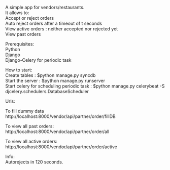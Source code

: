 A simple app for vendors/restaurants.  
It allows to:  
  Accept or reject orders  
  Auto reject orders after a timeout of t seconds  
  View active orders : neither accepted nor rejected yet  
  View past orders  
  
Prerequisites:  
Python  
Django  
Django-Celery for periodic task  

How to start:  
Create tables : $python manage.py syncdb  
Start the server : $python manage.py runserver  
Start celery for scheduling periodic task : $python manage.py celerybeat -S djcelery.schedulers.DatabaseScheduler  

Urls:  

To fill dummy data  
http://localhost:8000/vendor/api/partner/order/fillDB  

To view all past orders:  
http://localhost:8000/vendor/api/partner/order/all  

To view all active orders:  
http://localhost:8000/vendor/api/partner/order/active  


Info:  
Autorejects in 120 seconds.  
